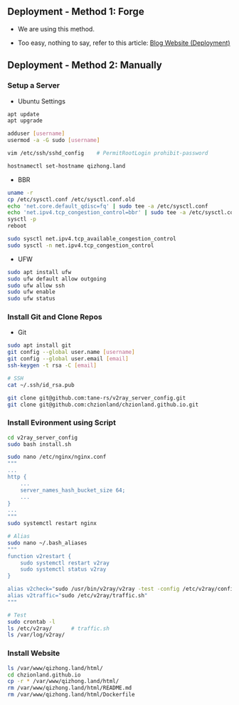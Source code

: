
## Deployment - Method 1: Forge

- We are using this method.

- Too easy, nothing to say, refer to this article: [Blog Website (Deployment)](https://www.sheldonl.com/2020/08/27/00.md)

## Deployment - Method 2: Manually

### Setup a Server

- Ubuntu Settings

```bash
apt update
apt upgrade

adduser [username]
usermod -a -G sudo [username]

vim /etc/ssh/sshd_config    # PermitRootLogin prohibit-password

hostnamectl set-hostname qizhong.land
```

- BBR

```bash
uname -r
cp /etc/sysctl.conf /etc/sysctl.conf.old
echo 'net.core.default_qdisc=fq' | sudo tee -a /etc/sysctl.conf
echo 'net.ipv4.tcp_congestion_control=bbr' | sudo tee -a /etc/sysctl.conf
sysctl -p
reboot

sudo sysctl net.ipv4.tcp_available_congestion_control
sudo sysctl -n net.ipv4.tcp_congestion_control
```

- UFW

```bash
sudo apt install ufw
sudo ufw default allow outgoing
sudo ufw allow ssh
sudo ufw enable
sudo ufw status
```


### Install Git and Clone Repos

- Git

```bash
sudo apt install git
git config --global user.name [username]
git config --global user.email [email]
ssh-keygen -t rsa -C [email]

# SSH
cat ~/.ssh/id_rsa.pub

git clone git@github.com:tane-rs/v2ray_server_config.git
git clone git@github.com:chzionland/chzionland.github.io.git
```

### Install Evironment using Script

```bash
cd v2ray_server_config
sudo bash install.sh

sudo nano /etc/nginx/nginx.conf
"""
...
http {
    ...
    server_names_hash_bucket_size 64;
    ...
}
...
"""
sudo systemctl restart nginx

# Alias
sudo nano ~/.bash_aliases
"""
function v2restart {
    sudo systemctl restart v2ray
    sudo systemctl status v2ray
}

alias v2check="sudo /usr/bin/v2ray/v2ray -test -config /etc/v2ray/config.json"
alias v2traffic="sudo /etc/v2ray/traffic.sh"
"""

# Test
sudo crontab -l
ls /etc/v2ray/      # traffic.sh
ls /var/log/v2ray/
```

### Install Website

```bash
ls /var/www/qizhong.land/html/
cd chzionland.github.io
cp -r * /var/www/qizhong.land/html/
rm /var/www/qizhong.land/html/README.md
rm /var/www/qizhong.land/html/Dockerfile
```
